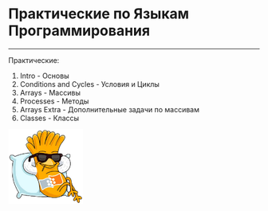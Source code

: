# Практические по Языкам Программирования
___
Практические:
1. Intro - Основы
2. Сonditions and Сycles - Условия и Циклы
3. Arrays - Массивы
4. Processes - Методы
5. Arrays Extra - Дополнительные задачи по массивам
6. Classes - Классы

<img src="img/image.jpg" width="150" height="150">
